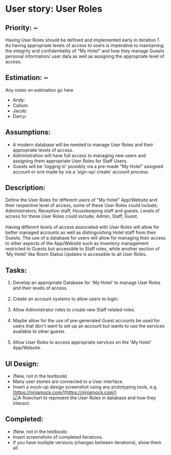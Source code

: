 # User story: User Roles

## Priority: ~

Having User Roles should be defined and implemented early in iteration 1.
As having appropriate levels of access to users is imperative to maintaining the integrity and confidentiality of "My Hotel" and how they manage Guests personal information/ user data as well as assigning the appropriate level of access.

## Estimation: ~

Any notes on estimation go here
* Andy:
* Callum:
* Jacob:
* Darcy:

## Assumptions:

* A modern database will be needed to manage User Roles and their appropriate levels of access.
* Administration will have full access to managing new users and assigning them appropriate User Roles for Staff Users.
* Guests will be 'logging in' possibly via a pre-made "My Hotel" assigned account or one made by via a 'sign-up/ create' account process.

## Description:
Define the User Roles for different users of "My Hotel" App/Website and their respective level of access, some of these User Roles could include; Administrators, Reception staff, Housekeeping staff and guests.
Levels of access for these User Roles could include; Admin, Staff, Guest.<br><br>
Having different levels of access associated with User Roles will allow for better managed accounts as well as distinguishing Hotel staff from their Guests.
The use of a database for users will allow for managing their access to other aspects of the App/Website such as Inventory management restricted to Guests but accessible to Staff roles, while another section of 'My Hotel' like Room Status Updates is accessible to all User Roles.

## Tasks:

1. Develop an appropriate Database for 'My Hotel' to manage User Roles and their levels of access.
<br><br>
2. Create an account systems to allow users to login.
<br><br>
3. Allow Administrator roles to create new Staff related roles.
<br><br>
4. Maybe allow for the use of pre-generated Guest accounts be used for users that don't want to set up an account but wants to use the services available to other guests.
<br><br>
5. Allow User Roles to access appropriate services on the 'My Hotel' App/Website.

## UI Design:

* (New, not in the textbook)
* Many user stories are connected to a User interface.
* Insert a mock-up design screenshot using any prototyping tools, e.g. [https://ninjamock.com/](https://ninjamock.com/)
![A flowchart to represent the User Roles in database and how they interact.](user_story_user_roles.png)

## Completed:

* (New, not in the textbook)
* Insert screenshots of completed iterations.
* If you have multiple versions (changes between iterations), show them all.
